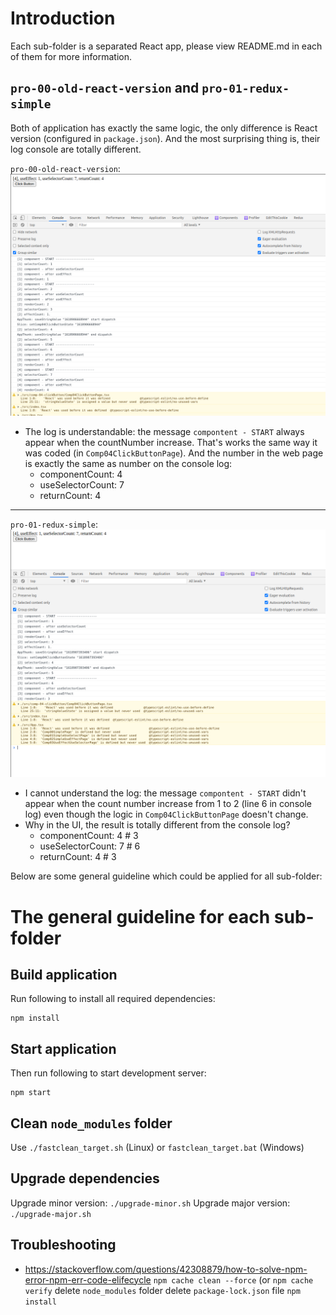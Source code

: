 # Introduction
Each sub-folder is a separated React app, please view README.md in each of them for more information.

## `pro-00-old-react-version` and `pro-01-redux-simple`
Both of application has exactly the same logic, the only difference is React version (configured in `package.json`).
And the most surprising thing is, their log console are totally different.<p/>

`pro-00-old-react-version`:\
![pro-00-old-react-version](doc/screenshot/pro-00-old-react-version__comp-04-clickButton.png)
- The log is understandable: the message `compontent - START` always appear when the countNumber increase. That's works the same way it was coded (in `Comp04ClickButtonPage`). 
  And the number in the web page is exactly the same as number on the console log:
  - componentCount: 4
  - useSelectorCount: 7
  - returnCount: 4

--------------------------------------------
`pro-01-redux-simple`:\
![pro-00-old-react-version](doc/screenshot/pro-01-redux-simple__comp-04-clickButton.png)
- I cannot understand the log: the message `compontent - START` didn't appear when the count number increase from 1 to 2 (line 6 in console log) even though the logic in `Comp04ClickButtonPage` doesn't change.
- Why in the UI, the result is totally different from the console log? 
  - componentCount: 4 # 3
  - useSelectorCount: 7 # 6
  - returnCount: 4 # 3


Below are some general guideline which could be applied for all sub-folder:
# The general guideline for each sub-folder
## Build application
Run following to install all required dependencies:
```
npm install
```

## Start application
Then run following to start development server:
```
npm start
```

## Clean `node_modules` folder
Use `./fastclean_target.sh` (Linux) or `fastclean_target.bat` (Windows)

## Upgrade dependencies
Upgrade minor version: `./upgrade-minor.sh`
Upgrade major version: `./upgrade-major.sh`

## Troubleshooting
- https://stackoverflow.com/questions/42308879/how-to-solve-npm-error-npm-err-code-elifecycle
  `npm cache clean --force` (or `npm cache verify`
  delete `node_modules` folder
  delete `package-lock.json` file
  `npm install`
